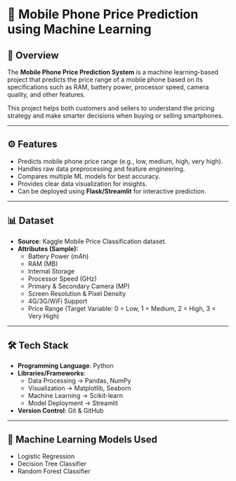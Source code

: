 # 📱 Mobile Phone Price Prediction using Machine Learning  

## 📌 Overview  
The **Mobile Phone Price Prediction System** is a machine learning-based project that predicts the price range of a mobile phone based on its specifications such as RAM, battery power, processor speed, camera quality, and other features.  

This project helps both customers and sellers to understand the pricing strategy and make smarter decisions when buying or selling smartphones.  

---

## ⚙️ Features  
- Predicts mobile phone price range (e.g., low, medium, high, very high).  
- Handles raw data preprocessing and feature engineering.  
- Compares multiple ML models for best accuracy.  
- Provides clear data visualization for insights.  
- Can be deployed using **Flask/Streamlit** for interactive prediction.  

---

## 📊 Dataset  
- **Source**: Kaggle Mobile Price Classification dataset.  
- **Attributes (Sample):**  
  - Battery Power (mAh)  
  - RAM (MB)  
  - Internal Storage  
  - Processor Speed (GHz)  
  - Primary & Secondary Camera (MP)  
  - Screen Resolution & Pixel Density  
  - 4G/3G/WiFi Support  
  - Price Range (Target Variable: 0 = Low, 1 = Medium, 2 = High, 3 = Very High)  

---

## 🛠 Tech Stack  
- **Programming Language**: Python 
- **Libraries/Frameworks**:  
  - Data Processing → Pandas, NumPy  
  - Visualization → Matplotlib, Seaborn  
  - Machine Learning → Scikit-learn  
  - Model Deployment → Streamlit  
- **Version Control**: Git & GitHub  

---

## 🔎 Machine Learning Models Used  
- Logistic Regression  
- Decision Tree Classifier  
- Random Forest Classifier  


